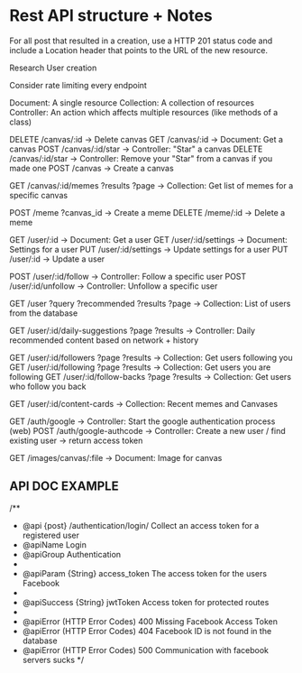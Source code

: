 # Rest API structure + Notes

For all post that resulted in a creation, use a HTTP 201 status code and include a 
Location header that points to the URL of the new resource.

Research User creation

Consider rate limiting every endpoint

Document: A single resource
Collection: A collection of resources
Controller: An action which affects multiple resources (like methods of a class)

DELETE /canvas/:id -> Delete canvas
GET  /canvas/:id -> Document: Get a canvas
POST /canvas/:id/star -> Controller: "Star" a canvas
DELETE /canvas/:id/star -> Controller: Remove your "Star" from a canvas if you made one
POST /canvas -> Create a canvas

GET  /canvas/:id/memes ?results ?page -> Collection: Get list of memes for a specific canvas

POST /meme ?canvas_id -> Create a meme
DELETE /meme/:id -> Delete a meme

GET  /user/:id -> Document: Get a user
GET  /user/:id/settings -> Document: Settings for a user
PUT  /user/:id/settings -> Update settings for a user
PUT  /user/:id -> Update a user

POST /user/:id/follow -> Controller: Follow a specific user
POST /user/:id/unfollow -> Controller: Unfollow a specific user

GET  /user ?query ?recommended ?results ?page -> Collection: List of users from the database

GET  /user/:id/daily-suggestions ?page ?results -> Controller: Daily recommended content based on network + history

GET  /user/:id/followers ?page ?results -> Collection: Get users following you
GET  /user/:id/following ?page ?results -> Collection: Get users you are following
GET  /user/:id/follow-backs ?page ?results -> Collection: Get users who follow you back

GET  /user/:id/content-cards -> Collection: Recent memes and Canvases

GET  /auth/google -> Controller: Start the google authentication process (web)
POST /auth/google-authcode -> Controller: Create a new user / find existing user -> return access token

GET  /images/canvas/:file -> Document: Image for canvas

## API DOC EXAMPLE

/**
 * @api {post} /authentication/login/ Collect an access token for a registered user
 * @apiName Login
 * @apiGroup Authentication
 *
 * @apiParam {String} access_token The access token for the users Facebook
 *
 * @apiSuccess {String} jwtToken Access token for protected routes
 *
 * @apiError (HTTP Error Codes) 400 Missing Facebook Access Token
 * @apiError (HTTP Error Codes) 404 Facebook ID is not found in the database
 * @apiError (HTTP Error Codes) 500 Communication with facebook servers sucks
 */
